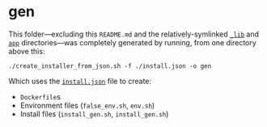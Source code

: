 gen
===

This folder—excluding this `README.md` and the relatively-symlinked [`_lib`](../_lib) and [`app`](../app) directories—was completely generated by running, from one directory above this:

    ./create_installer_from_json.sh -f ./install.json -o gen

Which uses the [`install.json`](../install.json) file to create:

  - `Dockerfile`s
  - Environment files (`false_env.sh`, `env.sh`)
  - Install files (`install_gen.sh`, `install_gen.sh`)
